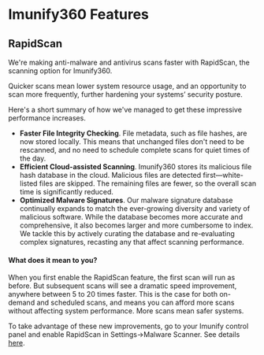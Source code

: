 # Imunify360 Features

## RapidScan

We're making anti-malware and antivirus scans faster with RapidScan, the scanning option for Imunify360.

Quicker scans mean lower system resource usage, and an opportunity to scan more frequently, further hardening your systems’ security posture.

Here's a short summary of how we've managed to get these impressive performance increases.

* **Faster File Integrity Checking**. File metadata, such as file hashes, are now stored locally. This means that unchanged files don't need to be rescanned, and no need to schedule complete scans for quiet times of the day.
* **Efficient Cloud-assisted Scanning**. Imunify360 stores its malicious file hash database in the cloud. Malicious files are detected first—white-listed files are skipped. The remaining files are fewer, so the overall scan time is significantly reduced.
* **Optimized Malware Signatures**. Our malware signature database continually expands to match the ever-growing diversity and variety of malicious software. While the database becomes more accurate and comprehensive, it also becomes larger and more cumbersome to index. We tackle this by actively curating the database and re-evaluating complex signatures, recasting any that affect scanning performance.
 
#### What does it mean to you?

When you first enable the RapidScan feature, the first scan will run as before. But subsequent scans will see a dramatic speed improvement, anywhere between 5 to 20 times faster. This is the case for both on-demand and scheduled scans, and means you can afford more scans without affecting system performance. More scans mean safer systems.

To take advantage of these new improvements, go to your Imunify control panel and enable RapidScan in Settings→Malware Scanner. See details [here](/dashboard/#malware).


